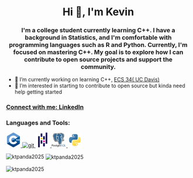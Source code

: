 
<h1 align="center">Hi 👋, I'm Kevin</h1>
<h3 align="center">I'm a college student currently learning C++. I have a background in Statistics, and I'm comfortable with programming languages such as R and Python. Currently, I'm focused on mastering C++. My goal is to explore how I can contribute to open source projects and support the community.</h3>

- 🔭 I’m currently working on learning C++, [ECS 34( UC Davis)](https://cs.ucdavis.edu/schedules-classes/ecs-034-software-development-unix-cc)
- 🌱 I’m interested in starting to contribute to open source but kinda need help getting started 

<h3 align="left"><a href="https://www.linkedin.com/in/kt-ucdavis/">Connect with me: LinkedIn</a></h3>


<p align="left">
</p>

<h3 align="left">Languages and Tools:</h3>
<p align="left"> <a href="https://www.w3schools.com/cpp/" target="_blank" rel="noreferrer"> <img src="https://raw.githubusercontent.com/devicons/devicon/master/icons/cplusplus/cplusplus-original.svg" alt="cplusplus" width="40" height="40"/> </a> <a href="https://git-scm.com/" target="_blank" rel="noreferrer"> <img src="https://www.vectorlogo.zone/logos/git-scm/git-scm-icon.svg" alt="git" width="40" height="40"/> </a> <a href="https://pandas.pydata.org/" target="_blank" rel="noreferrer"> <img src="https://raw.githubusercontent.com/devicons/devicon/2ae2a900d2f041da66e950e4d48052658d850630/icons/pandas/pandas-original.svg" alt="pandas" width="40" height="40"/> </a> <a href="https://www.postgresql.org" target="_blank" rel="noreferrer"> <img src="https://raw.githubusercontent.com/devicons/devicon/master/icons/postgresql/postgresql-original-wordmark.svg" alt="postgresql" width="40" height="40"/> </a> <a href="https://www.python.org" target="_blank" rel="noreferrer"> <img src="https://raw.githubusercontent.com/devicons/devicon/master/icons/python/python-original.svg" alt="python" width="40" height="40"/> </a> </p>

<p><img align="left" src="https://github-readme-stats-git-master-kevins-projects-5c531ba0.vercel.app/api/top-langs?username=ktpanda2025&show_icons=true&locale=en&layout=compact" alt="ktpanda2025" /></p>

<p>&nbsp;<img align="center" src="https://github-readme-stats-git-master-kevins-projects-5c531ba0.vercel.app/api?username=ktpanda2025&show_icons=true&locale=en" alt="ktpanda2025" /></p>

<p><img align="center" src="https://github-readme-streak-stats.herokuapp.com/?user=ktpanda2025&" alt="ktpanda2025" /></p>
